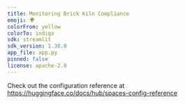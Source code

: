 ```yaml
---
title: Monitoring Brick Kiln Compliance
emoji: 🌍
colorFrom: yellow
colorTo: indigo
sdk: streamlit
sdk_version: 1.38.0
app_file: app.py
pinned: false
license: apache-2.0
---
```


Check out the configuration reference at https://huggingface.co/docs/hub/spaces-config-reference
